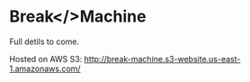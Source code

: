 # Break</>Machine

Full detils to come.

Hosted on AWS S3: http://break-machine.s3-website.us-east-1.amazonaws.com/
